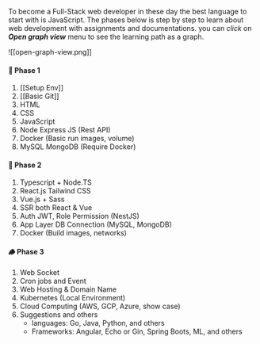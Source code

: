To become a Full-Stack web developer in these day the best language to start with is JavaScript. The phases below is step by step to learn about web development with assignments and documentations. you can *click* on ***Open graph view*** menu to see the learning path as a graph.

![[open-graph-view.png]]

#### 🌱 Phase 1
1. [[Setup Env]]
2. [[Basic Git]]
3. HTML
4. CSS
5. JavaScript
6. Node Express JS (Rest API)
7. Docker (Basic run images, volume)
8. MySQL MongoDB (Require Docker)

#### 🌳 Phase 2
1. Typescript + Node.TS
2. React.js Tailwind CSS
3. Vue.js + Sass
4. SSR both React & Vue
5. Auth JWT, Role Permission (NestJS)
6. App Layer DB Connection (MySQL, MongoDB)
7. Docker (Build images, networks)

#### 🪵 Phase 3
1. Web Socket
2. Cron jobs and Event
3. Web Hosting & Domain Name
4. Kubernetes (Local Environment)
5. Cloud Computing (AWS, GCP, Azure, show case)
6. Suggestions and others
	- languages: Go, Java, Python, and others
	- Frameworks: Angular, Echo or Gin, Spring Boots, ML, and others